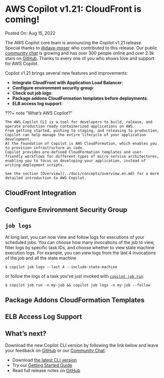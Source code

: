 # AWS Copilot v1.21: CloudFront is coming!

Posted On: Aug 15, 2022

The AWS Copilot core team is announcing the Copilot v1.21 release.  
Special thanks to [@dave-moser](https://github.com/dave-moser) who contributed to this release.
Our public [сommunity сhat](https://gitter.im/aws/copilot-cli) is growing and has over 300 people online and over 2.3k stars on [GitHub](http://github.com/aws/copilot-cli/).
Thanks to every one of you who shows love and support for AWS Copilot.

Copilot v1.21 brings several new features and improvements:

- **Integrate CloudFront with Application Load Balancer**:
- **Configure environment security group**:
- **Check out job logs**:
- **Package addons CloudFormation templates before deployments**:
- **ELB access log support**:

???+ note "What’s AWS Copilot?"

    The AWS Copilot CLI is a tool for developers to build, release, and operate production ready containerized applications on AWS.
    From getting started, pushing to staging, and releasing to production, Copilot can help manage the entire lifecycle of your application development.
    At the foundation of Copilot is AWS CloudFormation, which enables you to provision infrastructure as code.
    Copilot provides pre-defined CloudFormation templates and user-friendly workflows for different types of micro service architectures,
    enabling you to focus on developing your application, instead of writing deployment scripts.

    See the section [Overview](../docs/concepts/overview.en.md) for a more detailed introduction to AWS Copilot.

## CloudFront Integration

## Configure Environment Security Group

## `job logs`
At long last, you can now view and follow logs for executions of your scheduled jobs. 
You can choose how many invocations of the job to view, filter logs by specific task IDs, and choose whether to view state machine execution logs. 
For example, you can view logs from the last 4 invocations of the job and all the state machine 
```console
$ copilot job logs --last 4 --include-state-machine

```
or follow the logs of a task you've just invoked with [`copilot job run`](../docs/commands/job-run.en.md):
```console
$ copilot job run -n my-job && copilot job logs -n my-job --follow

```

## Package Addons CloudFormation Templates

## ELB Access Log Support

## What’s next?

Download the new Copilot CLI version by following the link below and leave your feedback on [GitHub](https://github.com/aws/copilot-cli/) or our [Community Chat](https://gitter.im/aws/copilot-cli):

- Download [the latest CLI version](../docs/getting-started/install.en.md)
- Try our [Getting Started Guide](../docs/getting-started/first-app-tutorial.en.md)
- Read full release notes on [GitHub](https://github.com/aws/copilot-cli/releases/tag/v1.21.0)
